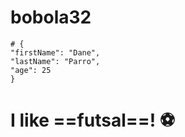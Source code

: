 # **bobola32**
```
# {
"firstName": "Dane",
"lastName": "Parro",
"age": 25
}
```
# I like ==futsal==! ⚽
